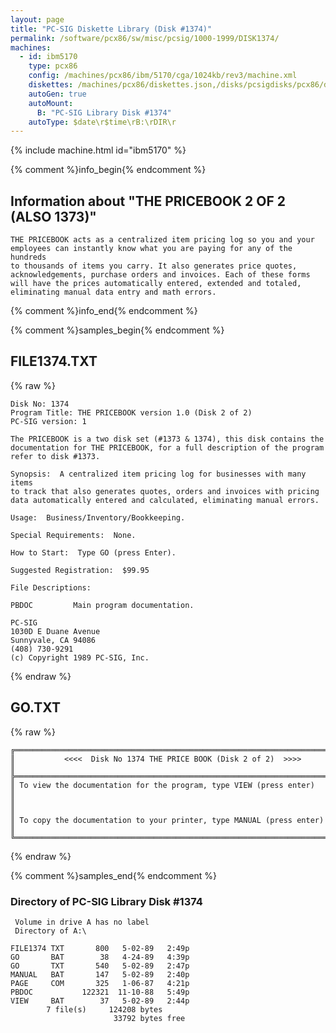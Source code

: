 ```yaml
---
layout: page
title: "PC-SIG Diskette Library (Disk #1374)"
permalink: /software/pcx86/sw/misc/pcsig/1000-1999/DISK1374/
machines:
  - id: ibm5170
    type: pcx86
    config: /machines/pcx86/ibm/5170/cga/1024kb/rev3/machine.xml
    diskettes: /machines/pcx86/diskettes.json,/disks/pcsigdisks/pcx86/diskettes.json
    autoGen: true
    autoMount:
      B: "PC-SIG Library Disk #1374"
    autoType: $date\r$time\rB:\rDIR\r
---
```


{% include machine.html id="ibm5170" %}

{% comment %}info_begin{% endcomment %}

## Information about "THE PRICEBOOK 2 OF 2 (ALSO 1373)"

    THE PRICEBOOK acts as a centralized item pricing log so you and your
    employees can instantly know what you are paying for any of the hundreds
    to thousands of items you carry. It also generates price quotes,
    acknowledgements, purchase orders and invoices. Each of these forms
    will have the prices automatically entered, extended and totaled,
    eliminating manual data entry and math errors.
{% comment %}info_end{% endcomment %}

{% comment %}samples_begin{% endcomment %}

## FILE1374.TXT

{% raw %}
```
Disk No: 1374
Program Title: THE PRICEBOOK version 1.0 (Disk 2 of 2)
PC-SIG version: 1

The PRICEBOOK is a two disk set (#1373 & 1374), this disk contains the
documentation for THE PRICEBOOK, for a full description of the program
refer to disk #1373.

Synopsis:  A centralized item pricing log for businesses with many items
to track that also generates quotes, orders and invoices with pricing
data automatically entered and calculated, eliminating manual errors.

Usage:  Business/Inventory/Bookkeeping.

Special Requirements:  None.

How to Start:  Type GO (press Enter).

Suggested Registration:  $99.95

File Descriptions:

PBDOC         Main program documentation.

PC-SIG
1030D E Duane Avenue
Sunnyvale, CA 94086
(408) 730-9291
(c) Copyright 1989 PC-SIG, Inc.

```
{% endraw %}

## GO.TXT

{% raw %}
```
╔═════════════════════════════════════════════════════════════════════════╗
║           <<<<  Disk No 1374 THE PRICE BOOK (Disk 2 of 2)  >>>>         ║
╠═════════════════════════════════════════════════════════════════════════╣
║ To view the documentation for the program, type VIEW (press enter)      ║
║                                                                         ║
║ To copy the documentation to your printer, type MANUAL (press enter)    ║
╚═════════════════════════════════════════════════════════════════════════╝
```
{% endraw %}

{% comment %}samples_end{% endcomment %}

### Directory of PC-SIG Library Disk #1374

     Volume in drive A has no label
     Directory of A:\

    FILE1374 TXT       800   5-02-89   2:49p
    GO       BAT        38   4-24-89   4:39p
    GO       TXT       540   5-02-89   2:47p
    MANUAL   BAT       147   5-02-89   2:40p
    PAGE     COM       325   1-06-87   4:21p
    PBDOC           122321  11-10-88   5:49p
    VIEW     BAT        37   5-02-89   2:44p
            7 file(s)     124208 bytes
                           33792 bytes free
